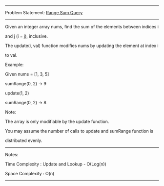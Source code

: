 ******************************************************************************
Problem Statement: [Range Sum Query](https://leetcode.com/problems/range-sum-query-mutable/#/description)
******************************************************************************

Given an integer array nums, find the sum of the elements between indices i

and j (i = j), inclusive.

The update(i, val) function modifies nums by updating the element at index i

to val. 

Example:

Given nums = [1, 3, 5]

sumRange(0, 2) -> 9

update(1, 2)

sumRange(0, 2) -> 8

Note:

The array is only modifiable by the update function.

You may assume the number of calls to update and sumRange function is

distributed evenly.

******************************************************************************
Notes:

Time Complexity : Update and Lookup - O(Log(n))

Space Complexity : O(n) 

******************************************************************************
